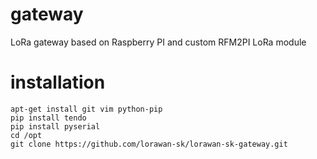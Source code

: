# gateway
LoRa gateway based on Raspberry PI and custom RFM2PI LoRa module

# installation


    apt-get install git vim python-pip
    pip install tendo
    pip install pyserial
    cd /opt
    git clone https://github.com/lorawan-sk/lorawan-sk-gateway.git
